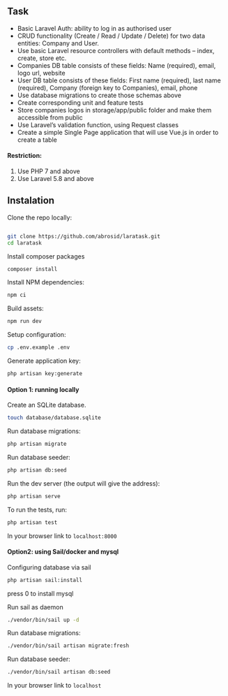 ## Task

- Basic Laravel Auth: ability to log in as authorised user
- CRUD functionality (Create / Read / Update / Delete) for two data entities: Company and User.
- Use basic Laravel resource controllers with default methods – index, create, store etc.
- Companies DB table consists of these fields: Name (required), email, logo url, website
- User DB table consists of these fields: First name (required), last name (required), Company (foreign key to Companies), email, phone
- Use database migrations to create those schemas above
- Create corresponding unit and feature tests
- Store companies logos in storage/app/public folder and make them accessible from public
- Use Laravel’s validation function, using Request classes
- Create a simple Single Page application that will use Vue.js in order to create a table

#### Restriction:
1. Use PHP 7 and above
2. Use Laravel 5.8 and above

## Instalation

Clone the repo locally:

```sh

git clone https://github.com/abrosid/laratask.git
cd laratask
```


Install composer packages

```sh
composer install
```


Install NPM dependencies:

```sh
npm ci
```

Build assets:

```sh
npm run dev
```

Setup configuration:

```sh
cp .env.example .env
```

Generate application key:

```sh
php artisan key:generate
```

#### Option 1:  running locally

Create an SQLite database. 

```sh
touch database/database.sqlite
```

Run database migrations:

```sh
php artisan migrate
```

Run database seeder:

```sh
php artisan db:seed
```

Run the dev server (the output will give the address):

```sh
php artisan serve
```

To run the tests, run:

```sh
php artisan test
```

In your browser link to `localhost:8000`


#### Option2: using Sail/docker and mysql


Configuring database via sail

```sh
php artisan sail:install
```

press 0 to install mysql


Run sail as daemon

```sh
./vendor/bin/sail up -d
```

Run database migrations:

```sh
./vendor/bin/sail artisan migrate:fresh
```

Run database seeder:

```sh
./vendor/bin/sail artisan db:seed
```

In your browser link to `localhost`





